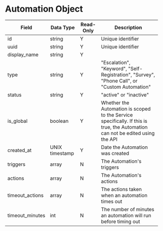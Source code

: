 # Automation Object

Field | Data Type | Read-Only | Description
--- | --- | --- | ---
id | string | Y | Unique identifier
uuid | string | Y | Unique identifier
display_name | string | Y |
type | string | Y | "Escalation", "Keyword", "Self-Registration", "Survey", "Phone Call", or "Custom Automation"
status | string | Y | "active" or "inactive"
is_global | boolean | Y | Whether the Automation is scoped to the Service specifically. If this is true, the Automation can not be edited using the API
created_at | UNIX timestamp | Y | Date the Automation was created
triggers | array | N | The Automation's triggers
actions | array | N | The Automation's actions
timeout_actions | array | N | The actions taken when an automation times out
timeout_minutes | int | N | The number of minutes an automation will run before timing out
